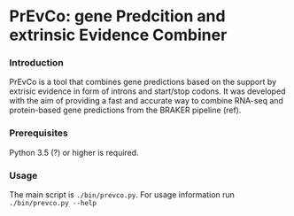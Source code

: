 # PrEvCo: gene Predcition and extrinsic Evidence Combiner
### Introduction
PrEvCo is a tool that combines gene predictions based on the support by extrisic evidence in form of introns and start/stop codons. It was developed with the aim of providing a fast and accurate way to combine RNA-seq and protein-based gene predictions from the BRAKER pipeline (ref).

### Prerequisites
Python 3.5 (?) or higher is required.
### Usage
The main script is ```./bin/prevco.py```. For usage information run ```./bin/prevco.py --help```
